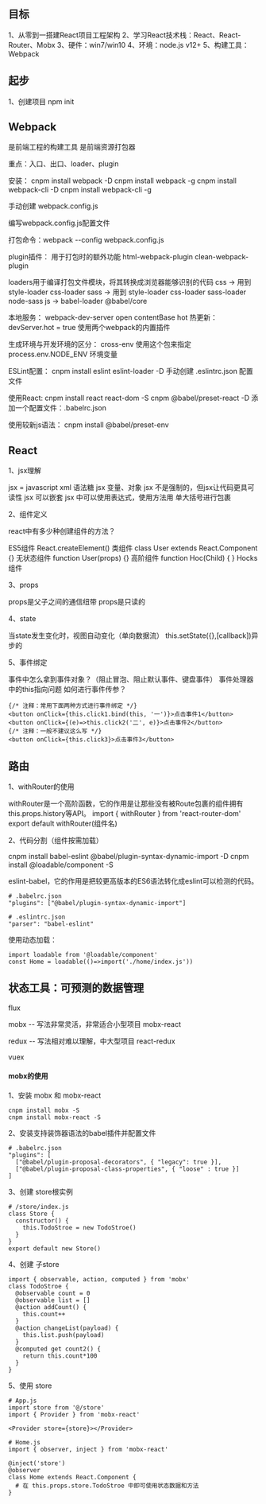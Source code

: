 ## 目标

1、从零到一搭建React项目工程架构
2、学习React技术栈：React、React-Router、Mobx
3、硬件：win7/win10
4、环境：node.js v12+
5、构建工具：Webpack


## 起步

1、创建项目 npm init


## Webpack

是前端工程的构建工具
是前端资源打包器

重点：入口、出口、loader、plugin

安装：
  cnpm install webpack -D
  cnpm install webpack -g
  cnpm install webpack-cli -D
  cnpm install webpack-cli -g

手动创建 webpack.config.js

编写webpack.config.js配置文件

打包命令：webpack --config webpack.config.js

plugin插件：
  用于打包时的额外功能
  html-webpack-plugin
  clean-webpack-plugin

loaders用于编译打包文件模块，将其转换成浏览器能够识别的代码
  css -> 用到 style-loader  css-loader
  sass -> 用到 style-loader  css-loader  sass-loader  node-sass
  js -> babel-loader  @babel/core

本地服务：
   webpack-dev-server
     open
     contentBase
     hot
  热更新：
    devServer.hot = true
    使用两个webpack的内置插件

生成环境与开发环境的区分：
  cross-env 使用这个包来指定 process.env.NODE_ENV 环境变量

ESLint配置：
  cnpm install eslint eslint-loader -D
  手动创建 .eslintrc.json 配置文件

使用React:
  cnpm install react react-dom -S
  cnpm @babel/preset-react -D
  添加一个配置文件：.babelrc.json

使用较新js语法：
  cnpm install @babel/preset-env


## React

1、jsx理解

  jsx = javascript xml 语法糖
  jsx 变量、对象
  jsx 不是强制的，但jsx让代码更具可读性
  jsx 可以嵌套
  jsx 中可以使用表达式，使用方法用 单大括号进行包裹

2、组件定义

  react中有多少种创建组件的方法？

  ES5组件 React.createElement()
  类组件 class User extends React.Component {}
  无状态组件 function User(props) {}
  高阶组件 function Hoc(Child) { }
  Hocks 组件

3、props

  props是父子之间的通信纽带
  props是只读的

4、state

  当state发生变化时，视图自动变化（单向数据流）
  this.setState({},[callback])异步的

5、事件绑定

  事件中怎么拿到事件对象？（阻止冒泡、阻止默认事件、键盘事件）
  事件处理器中的this指向问题
  如何进行事件传参？
  ```
  {/* 注释：常用下面两种方式进行事件绑定 */}
  <button onClick={this.click1.bind(this, '一')}>点击事件1</button>
  <button onClick={(e)=>this.click2('二', e)}>点击事件2</button>
  {/* 注释：一般不建议这么写 */}
  <button onClick={this.click3}>点击事件3</button>
  ```

## 路由

1、withRouter的使用

  withRouter是一个高阶函数，它的作用是让那些没有被Route包裹的组件拥有this.props.history等API。
  import { withRouter } from 'react-router-dom'
  export default withRouter(组件名)

2、代码分割（组件按需加载）

  cnpm install babel-eslint @babel/plugin-syntax-dynamic-import -D
  cnpm install @loadable/component -S

  eslint-babel，它的作用是把较更高版本的ES6语法转化成eslint可以检测的代码。

  ```
  # .babelrc.json
  "plugins": ["@babel/plugin-syntax-dynamic-import"]
  ```
  ```
  # .eslintrc.json
  "parser": "babel-eslint"
  ```

  使用动态加载：
  ```
  import loadable from '@loadable/component'
  const Home = loadable(()=>import('./home/index.js'))
  ```


## 状态工具：可预测的数据管理

flux

mobx -- 写法非常灵活，非常适合小型项目
  mobx-react

redux -- 写法相对难以理解，中大型项目
  react-redux

vuex

#### mobx的使用

1、安装 mobx 和 mobx-react
```
cnpm install mobx -S
cnpm install mobx-react -S
```

2、安装支持装饰器语法的babel插件并配置文件
```
# .babelrc.json
"plugins": [
  ["@babel/plugin-proposal-decorators", { "legacy": true }],
  ["@babel/plugin-proposal-class-properties", { "loose" : true }]
]
```

3、创建 store根实例
```
# /store/index.js
class Store {
  constructor() {
    this.TodoStroe = new TodoStroe()
  }
}
export default new Store()
```
4、创建 子store
```
import { observable, action, computed } from 'mobx'
class TodoStroe {
  @observable count = 0
  @observable list = []
  @action addCount() {
    this.count++
  }
  @action changeList(payload) {
    this.list.push(payload)
  }
  @computed get count2() {
    return this.count*100
  }
}
```
5、使用 store
```
# App.js
import store from '@/store'
import { Provider } from 'mobx-react'

<Provider store={store}></Provider>
```
```
# Home.js
import { observer, inject } from 'mobx-react'

@inject('store')
@observer
class Home extends React.Component {
  # 在 this.props.store.TodoStroe 中即可使用状态数据和方法
}
````
